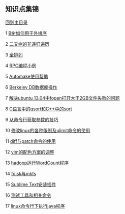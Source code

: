 ## 知识点集锦

[回到主目录](https://github.com/luofengmacheng/algorithms)

1 [B树如何用于外排序](https://github.com/luofengmacheng/algorithms/blob/master/myalgo/external_sort.md)

2 [二叉树的非递归遍历](https://github.com/luofengmacheng/algorithms/blob/master/myalgo/nonrecursion_traversal.md)

3 [全排列](https://github.com/luofengmacheng/algorithms/blob/master/myalgo/permutation.md)

4 [RPC编程小例](https://github.com/luofengmacheng/algorithms/blob/master/myalgo/rpc_example.md)

5 [Automake使用帮助](https://github.com/luofengmacheng/algorithms/blob/master/myalgo/automake_help.md)

6 [Berkeley DB数据库操作](https://github.com/luofengmacheng/algorithms/blob/master/myalgo/bdb_operation.md)

7 [解决ubuntu 13.04中fopen打开大于2GB文件失败的问题](https://github.com/luofengmacheng/algorithms/blob/master/myalgo/fopen_error.md)

8 [C语言中的qsort和C++中的sort](https://github.com/luofengmacheng/algorithms/blob/master/myalgo/qsort_sort.md)

9 [从命令行获取参数的技巧](https://github.com/luofengmacheng/algorithms/blob/master/myalgo/get_arguments_from_cmd.md)

10 [修改linux的各种限制及ulimit命令的使用](https://github.com/luofengmacheng/algorithms/blob/master/myalgo/linux_limits.md)

11 [diff与patch命令的使用](https://github.com/luofengmacheng/algorithms/blob/master/myalgo/diff_patch.md)

12 [vim的配色方案的调整](https://github.com/luofengmacheng/algorithms/blob/master/myalgo/vim_color.md)

13 [hadoop运行WordCount程序](https://github.com/luofengmacheng/algorithms/blob/master/myalgo/hadoop_wordcount.md)

14 [fdisk与mkfs](https://github.com/luofengmacheng/algorithms/blob/master/myalgo/fdisk_mkfs.md)

15 [Sublime Text安装插件](https://github.com/luofengmacheng/algorithms/blob/master/myalgo/sublime_plugins.md)

16 [测试工具和相关命令](https://github.com/luofengmacheng/algorithms/blob/master/myalgo/about_test.md)

17 [linux命令行下执行java程序](https://github.com/luofengmacheng/algorithms/blob/master/myalgo/java_run.md)
